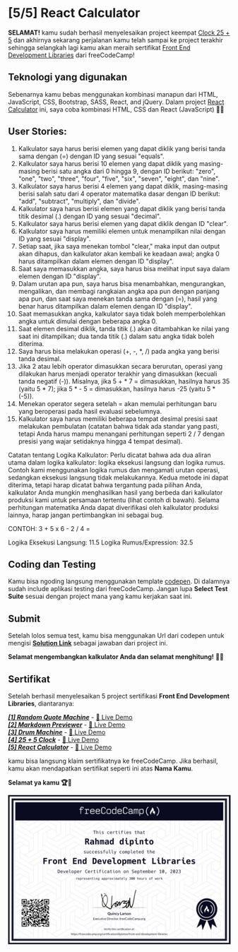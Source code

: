 # [5/5] React Calculator

**SELAMAT!** kamu sudah berhasil menyelesaikan project keempat [Clock 25 + 5](https://github.com/dipintoo/freeCodeCamp_Clock-25-5) dan akhirnya sekarang perjalanan kamu telah sampai ke project terakhir sehingga selangkah lagi kamu akan meraih sertifikat [Front End Development Libraries](https://www.freecodecamp.org/learn/front-end-development-libraries/) dari freeCodeCamp!

## Teknologi yang digunakan

Sebenarnya kamu bebas menggunakan kombinasi manapun dari HTML, JavaScript, CSS, Bootstrap, SASS, React, and jQuery. Dalam project [React Calculator](https://www.freecodecamp.org/learn/front-end-development-libraries/front-end-development-libraries-projects/build-a-javascript-calculator) ini, saya coba kombinasi HTML, CSS dan React (JavaScript) 👍🏻

## User Stories:

1. Kalkulator saya harus berisi elemen yang dapat diklik yang berisi tanda sama dengan (=) dengan ID yang sesuai "equals".
2. Kalkulator saya harus berisi 10 elemen yang dapat diklik yang masing-masing berisi satu angka dari 0 hingga 9, dengan ID berikut: "zero", "one", "two", "three", "four", "five", "six", "seven", "eight", dan "nine".
3. Kalkulator saya harus berisi 4 elemen yang dapat diklik, masing-masing berisi salah satu dari 4 operator matematika dasar dengan ID berikut: "add", "subtract", "multiply", dan "divide".
4. Kalkulator saya harus berisi elemen yang dapat diklik yang berisi tanda titik desimal (.) dengan ID yang sesuai "decimal".
5. Kalkulator saya harus berisi elemen yang dapat diklik dengan ID "clear".
6. Kalkulator saya harus memiliki elemen untuk menampilkan nilai dengan ID yang sesuai "display".
7. Setiap saat, jika saya menekan tombol "clear," maka input dan output akan dihapus, dan kalkulator akan kembali ke keadaan awal; angka 0 harus ditampilkan dalam elemen dengan ID "display".
8. Saat saya memasukkan angka, saya harus bisa melihat input saya dalam elemen dengan ID "display".
9. Dalam urutan apa pun, saya harus bisa menambahkan, mengurangkan, mengalikan, dan membagi rangkaian angka apa pun dengan panjang apa pun, dan saat saya menekan tanda sama dengan (=), hasil yang benar harus ditampilkan dalam elemen dengan ID "display".
10. Saat memasukkan angka, kalkulator saya tidak boleh memperbolehkan angka untuk dimulai dengan beberapa angka 0.
11. Saat elemen desimal diklik, tanda titik (.) akan ditambahkan ke nilai yang saat ini ditampilkan; dua tanda titik (.) dalam satu angka tidak boleh diterima.
12. Saya harus bisa melakukan operasi (+, -, *, /) pada angka yang berisi tanda desimal.
13. Jika 2 atau lebih operator dimasukkan secara berurutan, operasi yang dilakukan harus menjadi operator terakhir yang dimasukkan (kecuali tanda negatif (-)). Misalnya, jika 5 + * 7 = dimasukkan, hasilnya harus 35 (yaitu 5 * 7); jika 5 * - 5 = dimasukkan, hasilnya harus -25 (yaitu 5 * (-5)).
14. Menekan operator segera setelah = akan memulai perhitungan baru yang beroperasi pada hasil evaluasi sebelumnya.
15. Kalkulator saya harus memiliki beberapa tempat desimal presisi saat melakukan pembulatan (catatan bahwa tidak ada standar yang pasti, tetapi Anda harus mampu menangani perhitungan seperti 2 / 7 dengan presisi yang wajar setidaknya hingga 4 tempat desimal).

Catatan tentang Logika Kalkulator: Perlu dicatat bahwa ada dua aliran utama dalam logika kalkulator: logika eksekusi langsung dan logika rumus. Contoh kami menggunakan logika rumus dan mengamati urutan operasi, sedangkan eksekusi langsung tidak melakukannya. Kedua metode ini dapat diterima, tetapi harap dicatat bahwa tergantung pada pilihan Anda, kalkulator Anda mungkin menghasilkan hasil yang berbeda dari kalkulator produksi kami untuk persamaan tertentu (lihat contoh di bawah). Selama perhitungan matematika Anda dapat diverifikasi oleh kalkulator produksi lainnya, harap jangan pertimbangkan ini sebagai bug.

CONTOH: 3 + 5 x 6 - 2 / 4 =

Logika Eksekusi Langsung: 11.5
Logika Rumus/Expression: 32.5

## Coding dan Testing

Kamu bisa ngoding langsung menggunakan template [codepen](https://codepen.io/pen?template=MJjpwO). Di dalamnya sudah include aplikasi testing dari freeCodeCamp. Jangan lupa **Select Test Suite** sesuai dengan project mana yang kamu kerjakan saat ini. 

## Submit

Setelah lolos semua test, kamu bisa menggunakan Url dari codepen untuk mengisi [**Solution Link**](https://www.freecodecamp.org/learn/front-end-development-libraries/front-end-development-libraries-projects/build-a-javascript-calculator) sebagai jawaban dari project ini.

**Selamat mengembangkan kalkulator Anda dan selamat menghitung!** 🧮🎯

## Sertifikat

Setelah berhasil menyelesaikan 5 project sertifikasi **Front End Development Libraries**, diantaranya:

[***[1] Random Quote Machine***](https://github.com/dipintoo/freeCodeCamp_Random-Quote-Mechine) - [🔴 Live Demo](https://codepen.io/dipintoo/full/wvRzZXr)  
[***[2] Markdown Previewer***](https://github.com/dipintoo/freeCodeCamp_Markdown-Previewer) - [🔴 Live Demo](https://codepen.io/dipintoo/full/RwEojXz)  
[***[3] Drum Machine***](https://github.com/dipintoo/freeCodeCamp_Drum-Machine) - [🔴 Live Demo](https://codepen.io/dipintoo/full/qBLRBxx)  
[***[4] 25 + 5 Clock***](https://github.com/dipintoo/freeCodeCamp_Clock-25-5) - [🔴 Live Demo](https://codepen.io/dipintoo/full/WNLpwoX)  
[***[5] React Calculator***](https://github.com/dipintoo/freeCodeCamp_React-Calculator) - [🔴 Live Demo](https://codepen.io/dipintoo/full/WNLRyLa)

kamu bisa langsung klaim sertifikatnya ke freeCodeCamp. Jika berhasil, kamu akan mendapatkan sertifikat seperti ini atas **Nama Kamu**.

**Selamat ya kamu 🏆🏅**

![Sertifikat kamu](https://github.com/dipintoo/freeCodeCamp_React-Calculator/blob/main/Sertifikat.png)
